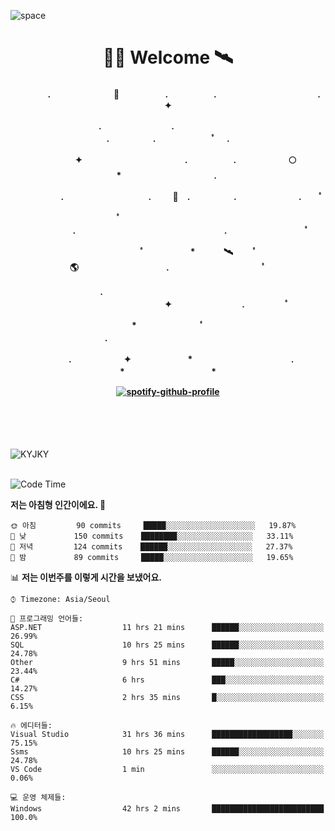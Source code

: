 ![space](https://user-images.githubusercontent.com/93513959/153272999-db6423b1-a80f-4b72-bf4c-7be2c9d6d328.png)



<h1 align="center">👨‍🚀 Welcome  🛰︎</h1>
<h4 align='center'>
<p align="center">　　　　.　　　　　　  　🌠　　　   　. 　　　　　.　　　　　　　　　　　  . 　　　 　       ✦     </p>
<p align="center">.　　　　　　　　.　　  　　　　  　 　　　　　　　　　　　.　　　　　.　　　　   　 ﾟ             　.        </p>
<p align="center">　　　　✦　　　　　  　　　　    　. 　　　　　.　　　　　　🌕　*　　　　　　　　　　  . 　　　 　            </p>
<p align="center">　　  　         　　. 　　　　   　 　　　.     　   　🚀　.　　　　　.　　　   　　　 .             　 ﾟ   </p>
<p align="center">　　ﾟ　　　　　　　　  　　　　   　 　　　　.　　　　　　　　　　　　　　　　　.   　　　            　  　　　ﾟ</p>
<p align="center"> 　　　　　　　ﾟ　　　 　　*　　   🛰︎　 　ﾟ　　　　🌎　　　　　　　　　　.　　　　　　　   　　  ﾟ          　   </p>
<p align="center">.　　　　　　　　　　  　　　　   　 　　　　　　　　　　　　 ✦　　　　　　　　.　   　　             ﾟ　  　　   </p>
<p align="center">　　　*　　　　　　  　ﾟ　　   　 　　　　.　　　　　　　　　　　　　　　　   　　            　  　　            </p>
<p align="center">　　　.　　　　　　✦  　　　　　   *　 　　　　　　　　　　.　　　　　　　*　　　　　   　              　  　*　  </p>

[![spotify-github-profile](https://spotify-github-profile.vercel.app/api/view?uid=316vepr7x7ia45xvcuqyysvtmpfe&cover_image=true&theme=novatorem&bar_color=37bac3&bar_color_cover=false)](https://spotify-github-profile.vercel.app/api/view?uid=316vepr7x7ia45xvcuqyysvtmpfe&redirect=true)

</h4>

<br>
<br>
<br>

<p align="left"><img src="https://github-readme-stats.vercel.app/api/top-langs?username=KYJKY&show_icons=true&locale=en&layout=compact&theme=radical" alt="KYJKY" />
<!--<img src="https://github-readme-stats.vercel.app/api?username=KYJKY&show_icons=true&locale=en&theme=radical" alt="KYJKY" />--> <br><br></p>

<!--START_SECTION:waka-->
![Code Time](http://img.shields.io/badge/Code%20Time-862%20hrs%2043%20mins-blue)

**저는 아침형 인간이에요. 🐤** 

```text
🌞 아침         90 commits     █████░░░░░░░░░░░░░░░░░░░░   19.87% 
🌆 낮　         150 commits    ████████░░░░░░░░░░░░░░░░░   33.11% 
🌃 저녁         124 commits    ██████░░░░░░░░░░░░░░░░░░░   27.37% 
🌙 밤　         89 commits     █████░░░░░░░░░░░░░░░░░░░░   19.65%

```


📊 **저는 이번주를 이렇게 시간을 보냈어요.** 

```text
⌚︎ Timezone: Asia/Seoul

💬 프로그래밍 언어들: 
ASP.NET                  11 hrs 21 mins      ██████░░░░░░░░░░░░░░░░░░░   26.99% 
SQL                      10 hrs 25 mins      ██████░░░░░░░░░░░░░░░░░░░   24.78% 
Other                    9 hrs 51 mins       █████░░░░░░░░░░░░░░░░░░░░   23.44% 
C#                       6 hrs               ███░░░░░░░░░░░░░░░░░░░░░░   14.27% 
CSS                      2 hrs 35 mins       █░░░░░░░░░░░░░░░░░░░░░░░░   6.15%

🔥 에디터들: 
Visual Studio            31 hrs 36 mins      ██████████████████░░░░░░░   75.15% 
Ssms                     10 hrs 25 mins      ██████░░░░░░░░░░░░░░░░░░░   24.78% 
VS Code                  1 min               ░░░░░░░░░░░░░░░░░░░░░░░░░   0.06%

💻 운영 체제들: 
Windows                  42 hrs 2 mins       █████████████████████████   100.0%

```


<!--END_SECTION:waka-->
